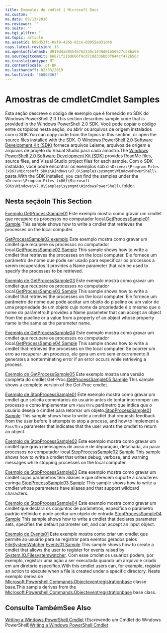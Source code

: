 ```yaml
---
title: Exemplos de cmdlet | Microsoft Docs
ms.custom: ''
ms.date: 09/13/2016
ms.reviewer: ''
ms.suite: ''
ms.tgt_pltfrm: ''
ms.topic: article
ms.assetid: b99d53fc-0af9-426b-82ce-09955e031d4b
caps.latest.revision: 13
ms.openlocfilehash: d919d4ad8554e762230c1448d81b50e27c38ba99
ms.sourcegitcommit: b6871f21bd666f9cd71dd336bb3f844cf472b56c
ms.translationtype: MT
ms.contentlocale: pt-BR
ms.lasthandoff: 02/03/2019
ms.locfileid: "56863362"
---
```

# <a name="cmdlet-samples"></a><span data-ttu-id="a9227-102">Amostras de cmdlet</span><span class="sxs-lookup"><span data-stu-id="a9227-102">Cmdlet Samples</span></span>

<span data-ttu-id="a9227-103">Esta seção descreve o código de exemplo que é fornecido no SDK do Windows PowerShell 2.0.</span><span class="sxs-lookup"><span data-stu-id="a9227-103">This section describes sample code that is provided in the Windows PowerShell 2.0 SDK.</span></span> <span data-ttu-id="a9227-104">Você pode copiar o código entre os tópicos nesta seção, ou abrir os arquivos de origem instalados com o SDK.</span><span class="sxs-lookup"><span data-stu-id="a9227-104">You can copy code from the topics in this section, or open the source files installed with the SDK.</span></span> <span data-ttu-id="a9227-105">O [Windows PowerShell 2.0 Software Development Kit (SDK)](https://www.microsoft.com/en-us/download/details.aspx?id=2560) fornece arquivos Leiame, arquivos de origem e arquivos de projeto do Visual Studio para cada amostra.</span><span class="sxs-lookup"><span data-stu-id="a9227-105">The [Windows PowerShell 2.0 Software Development Kit (SDK)](https://www.microsoft.com/en-us/download/details.aspx?id=2560) provides ReadMe files, source files, and Visual Studio project files for each sample.</span></span> <span data-ttu-id="a9227-106">Com o SDK instalado, você pode encontrar os exemplos sob o `<Drive>:\Program Files (x86)\Microsoft SDKs\Windows\v7.0\Samples\sysmgmt\WindowsPowerShell\` pasta.</span><span class="sxs-lookup"><span data-stu-id="a9227-106">With the SDK installed, you can find the samples under the `<Drive>:\Program Files (x86)\Microsoft SDKs\Windows\v7.0\Samples\sysmgmt\WindowsPowerShell\` folder.</span></span>

## <a name="in-this-section"></a><span data-ttu-id="a9227-107">Nesta seção</span><span class="sxs-lookup"><span data-stu-id="a9227-107">In This Section</span></span>

<span data-ttu-id="a9227-108">[Exemplo GetProcessSample01](./getprocesssample01-sample.md) Este exemplo mostra como gravar um cmdlet que recupere os processos no computador local.</span><span class="sxs-lookup"><span data-stu-id="a9227-108">[GetProcessSample01 Sample](./getprocesssample01-sample.md) This sample shows how to write a cmdlet that retrieves the processes on the local computer.</span></span>

<span data-ttu-id="a9227-109">[GetProcessSample02 exemplo](./getprocesssample02-sample.md) Este exemplo mostra como gravar um cmdlet que recupere os processos no computador local.</span><span class="sxs-lookup"><span data-stu-id="a9227-109">[GetProcessSample02 Sample](./getprocesssample02-sample.md) This sample shows how to write a cmdlet that retrieves the processes on the local computer.</span></span> <span data-ttu-id="a9227-110">Ele fornece um parâmetro de nome que pode ser usado para especificar os processos a serem recuperados.</span><span class="sxs-lookup"><span data-stu-id="a9227-110">It provides a Name parameter that can be used to specify the processes to be retrieved.</span></span>

<span data-ttu-id="a9227-111">[Exemplo de GetProcessSample03](./getprocesssample03-sample.md) Este exemplo mostra como gravar um cmdlet que recupere os processos no computador local.</span><span class="sxs-lookup"><span data-stu-id="a9227-111">[GetProcessSample03 Sample](./getprocesssample03-sample.md) This sample shows how to write a cmdlet that retrieves the processes on the local computer.</span></span> <span data-ttu-id="a9227-112">Ele fornece um parâmetro de nome que pode aceitar um objeto do pipeline ou um valor de uma propriedade de um objeto cujo nome da propriedade é o mesmo que o nome do parâmetro.</span><span class="sxs-lookup"><span data-stu-id="a9227-112">It provides a Name parameter that can accept an object from the pipeline or a value from a property of an object whose property name is the same as the parameter name.</span></span>

<span data-ttu-id="a9227-113">[Exemplo de GetProcessSample04](./getprocesssample04-sample.md) Este exemplo mostra como gravar um cmdlet que recupere os processos no computador local.</span><span class="sxs-lookup"><span data-stu-id="a9227-113">[GetProcessSample04 Sample](./getprocesssample04-sample.md) This sample shows how to write a cmdlet that retrieves the processes on the local computer.</span></span> <span data-ttu-id="a9227-114">Se ocorrer um erro ao recuperar um processo, ele gera um erro sem encerramento.</span><span class="sxs-lookup"><span data-stu-id="a9227-114">It generates a nonterminating error if an error occurs while retrieving a process.</span></span>

<span data-ttu-id="a9227-115">[Exemplo de GetProcessSample05](./getprocesssample05-sample.md) Este exemplo mostra uma versão completa do cmdlet Get-Proc.</span><span class="sxs-lookup"><span data-stu-id="a9227-115">[GetProcessSample05 Sample](./getprocesssample05-sample.md) This sample shows a complete version of the Get-Proc cmdlet.</span></span>

<span data-ttu-id="a9227-116">[Exemplo de StopProcessSample01](./stopprocesssample01-sample.md) Este exemplo mostra como gravar um cmdlet que solicita comentários do usuário antes de tentar interromper um processo e como implementar um `PassThru` parâmetro que indica que o usuário deseja o cmdlet para retornar um objeto.</span><span class="sxs-lookup"><span data-stu-id="a9227-116">[StopProcessSample01 Sample](./stopprocesssample01-sample.md) This sample shows how to write a cmdlet that requests feedback from the user before it attempts to stop a process, and how to implement a `PassThru` parameter that indicates that the user wants the cmdlet to return an object.</span></span>

<span data-ttu-id="a9227-117">[Exemplo de StopProcessSample02](./stopprocesssample02-sample.md) Este exemplo mostra como gravar um cmdlet que grava mensagens de aviso e de depuração, detalhada, ao parar processos no computador local.</span><span class="sxs-lookup"><span data-stu-id="a9227-117">[StopProcessSample02 Sample](./stopprocesssample02-sample.md) This sample shows how to write a cmdlet that writes debug, verbose, and warning messages while stopping processes on the local computer.</span></span>

<span data-ttu-id="a9227-118">[Exemplo de StopProcessSample03](./stopprocesssample03-sample.md) Este exemplo mostra como gravar um cmdlet cujos parâmetros têm aliases e que oferecem suporte a caracteres curinga.</span><span class="sxs-lookup"><span data-stu-id="a9227-118">[StopProcessSample03 Sample](./stopprocesssample03-sample.md) This sample shows how to write a cmdlet whose parameters have aliases and that support wildcard characters.</span></span>

<span data-ttu-id="a9227-119">[Exemplo de StopProcessSample04](./stopprocesssample04-sample.md) Este exemplo mostra como gravar um cmdlet que declara os conjuntos de parâmetros, especifica o parâmetro padrão definido e pode aceitar um objeto de entrada.</span><span class="sxs-lookup"><span data-stu-id="a9227-119">[StopProcessSample04 Sample](./stopprocesssample04-sample.md) This sample shows how to write a cmdlet that declares parameter sets, specifies the default parameter set, and can accept an input object.</span></span>

<span data-ttu-id="a9227-120">[Exemplo de Events01](./events01-sample.md) Este exemplo mostra como criar um cmdlet que permite ao usuário para se registrar para eventos gerados pelos [FileSystemWatcher](/dotnet/api/System.IO.FileSystemWatcher).</span><span class="sxs-lookup"><span data-stu-id="a9227-120">[Events01 Sample](./events01-sample.md) This sample shows how to create a cmdlet that allows the user to register for events raised by [System.IO.Filesystemwatcher](/dotnet/api/System.IO.FileSystemWatcher).</span></span> <span data-ttu-id="a9227-121">Com esse cmdlet os usuários podem, por exemplo, registrar uma ação a ser executada quando um arquivo é criado em um diretório específico.</span><span class="sxs-lookup"><span data-stu-id="a9227-121">With this cmdlet users can, for example, register an action to execute when a file is created under a specific directory.</span></span> <span data-ttu-id="a9227-122">Neste exemplo deriva de [Microsoft.Powershell.Commands.Objecteventregistrationbase](/dotnet/api/Microsoft.PowerShell.Commands.ObjectEventRegistrationBase) classe base.</span><span class="sxs-lookup"><span data-stu-id="a9227-122">This sample derives from the [Microsoft.Powershell.Commands.Objecteventregistrationbase](/dotnet/api/Microsoft.PowerShell.Commands.ObjectEventRegistrationBase) base class.</span></span>

## <a name="see-also"></a><span data-ttu-id="a9227-123">Consulte Também</span><span class="sxs-lookup"><span data-stu-id="a9227-123">See Also</span></span>

<span data-ttu-id="a9227-124">[Writing a Windows PowerShell Cmdlet](./writing-a-windows-powershell-cmdlet.md) (Escrevendo um Cmdlet do Windows PowerShell)</span><span class="sxs-lookup"><span data-stu-id="a9227-124">[Writing a Windows PowerShell Cmdlet](./writing-a-windows-powershell-cmdlet.md)</span></span>
